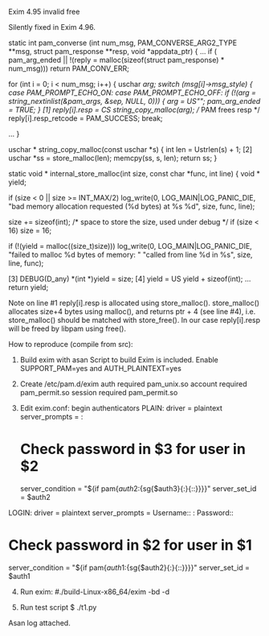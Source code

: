 Exim 4.95 invalid free 

Silently fixed in Exim 4.96.

static int
pam_converse (int num_msg, PAM_CONVERSE_ARG2_TYPE **msg,
  struct pam_response **resp, void *appdata_ptr)
{
...
    if (  pam_arg_ended
   || !(reply = malloc(sizeof(struct pam_response) * num_msg)))
  return PAM_CONV_ERR;

for (int i = 0; i < num_msg; i++)
  {
  uschar *arg;
  switch (msg[i]->msg_style)
    {
    case PAM_PROMPT_ECHO_ON:
    case PAM_PROMPT_ECHO_OFF:
      if (!(arg = string_nextinlist(&pam_args, &sep, NULL, 0)))
        {
        arg = US"";
        pam_arg_ended = TRUE;
        }
[1]      reply[i].resp = CS string_copy_malloc(arg); /* PAM frees resp */
      reply[i].resp_retcode = PAM_SUCCESS;
      break;

...
}

uschar *
string_copy_malloc(const uschar *s)
{
int len = Ustrlen(s) + 1;
[2] uschar *ss = store_malloc(len);
memcpy(ss, s, len);
return ss;
}

static void *
internal_store_malloc(int size, const char *func, int line)
{
void * yield;

if (size < 0 || size >= INT_MAX/2)
  log_write(0, LOG_MAIN|LOG_PANIC_DIE,
            "bad memory allocation requested (%d bytes) at %s %d",
            size, func, line);

size += sizeof(int);    /* space to store the size, used under debug */
if (size < 16) size = 16;

if (!(yield = malloc((size_t)size)))
  log_write(0, LOG_MAIN|LOG_PANIC_DIE, "failed to malloc %d bytes of memory: "
    "called from line %d in %s", size, line, func);

[3] DEBUG(D_any) *(int *)yield = size;
[4] yield = US yield + sizeof(int);
...
return yield;
    

Note on line #1 reply[i].resp  is allocated using store_malloc().
store_malloc() allocates size+4 bytes using malloc(), and returns ptr + 4 (see line #4),
i.e. store_malloc() should be matched with store_free().
In our case reply[i].resp will be freed by libpam using free().

How to reproduce (compile from src):

1. Build exim with asan 
Script to build Exim is included.
Enable SUPPORT_PAM=yes and AUTH_PLAINTEXT=yes

2. Create /etc/pam.d/exim
auth            required       pam_unix.so
account         required       pam_permit.so
session         required       pam_permit.so

3. Edit exim.conf:
begin authenticators
PLAIN:
   driver = plaintext
   server_prompts = :
   # Check password in $3 for user in $2
   server_condition = "${if pam{$auth2:${sg{$auth3}{:}{::}}}}"
   server_set_id = $auth2

LOGIN:
   driver = plaintext
   server_prompts = Username:: : Password::
   # Check password in $2 for user in $1
   server_condition = "${if pam{$auth1:${sg{$auth2}{:}{::}}}}"
   server_set_id = $auth1



4. Run exim:
#./build-Linux-x86_64/exim -bd -d

5. Run test script
$ ./t1.py

Asan log attached. 


